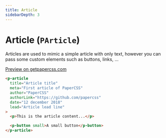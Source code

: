 ```yaml
---
title: Article
sidebarDepth: 3
---
```


# Article (`PArticle`)

Articles are used to mimic a simple article with only text, however you can pass some custom elements such as buttons, links, ...

[Preview on getpapercss.com](https://www.getpapercss.com/docs/components/articles)

```html
<p-article
  title="Article title"
  meta="First article of PaperCSS"
  author="PaperCSS"
  authorLink="https://github.com/papercss"
  date="12 december 2018"
  lead="Article lead line"
>
  <p>This is the article content...</p>

  <p-button small>A small button</p-button>
</p-article>
```

<prop-table :component="compRef"></prop-table>

<script>
import PArticle from '../../../src/components/article/article.vue';

export default {
  data() {
    return {
      compRef: PArticle,
    };
  },
}
</script>
